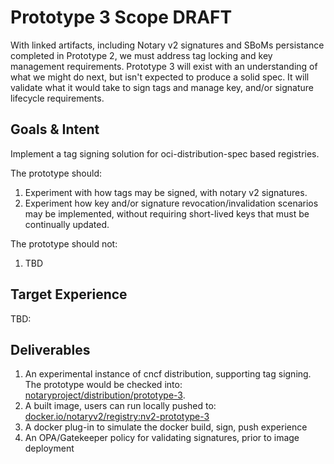 # Prototype 3 Scope DRAFT

With linked artifacts, including Notary v2 signatures and SBoMs persistance completed in Prototype 2, we must address tag locking and key management requirements. Prototype 3 will exist with an understanding of what we might do next, but isn't expected to produce a solid spec. It will validate what it would take to sign tags and manage key, and/or signature lifecycle requirements.

## Goals & Intent

Implement a tag signing solution for oci-distribution-spec based registries.

The prototype should:

1. Experiment with how tags may be signed, with notary v2 signatures.
2. Experiment how key and/or signature revocation/invalidation scenarios may be implemented, without requiring short-lived keys that must be continually updated.

The prototype should not:

1. TBD

## Target Experience

TBD:

## Deliverables

1. An experimental instance of cncf distribution, supporting tag signing. The prototype would be checked into: [notaryproject/distribution/prototype-3](https://github.com/notaryproject/distribution/tree/prototype-3).
2. A built image, users can run locally pushed to: [docker.io/notaryv2/registry:nv2-prototype-3](https://hub.docker.com/u/notaryv2)
3. A docker plug-in to simulate the docker build, sign, push experience
4. An OPA/Gatekeeper policy for validating signatures, prior to image deployment
